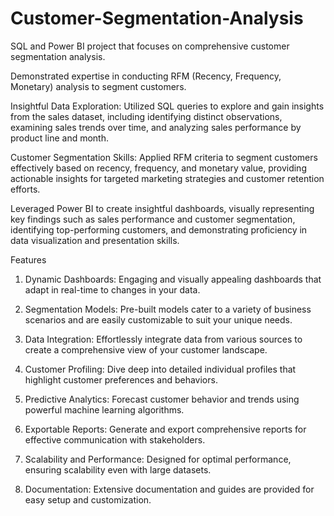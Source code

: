 # Customer-Segmentation-Analysis

SQL and Power BI project that focuses on comprehensive customer segmentation analysis. 

Demonstrated expertise in conducting RFM (Recency, Frequency, Monetary) analysis to segment customers. 

Insightful Data Exploration: Utilized SQL queries to explore and gain insights from the sales dataset, including identifying distinct observations, examining sales trends over time, and analyzing sales performance by product line and month.

Customer Segmentation Skills: Applied RFM criteria to segment customers effectively based on recency, frequency, and monetary value, providing actionable insights for targeted marketing strategies and customer retention efforts.

Leveraged Power BI to create insightful dashboards, visually representing key findings such as sales performance and customer segmentation, identifying top-performing customers, and demonstrating proficiency in data visualization and presentation skills.

Features

1. Dynamic Dashboards: Engaging and visually appealing dashboards that adapt in real-time to changes in your data.

2. Segmentation Models: Pre-built models cater to a variety of business scenarios and are easily customizable to suit your unique needs.

3. Data Integration: Effortlessly integrate data from various sources to create a comprehensive view of your customer landscape.

4. Customer Profiling: Dive deep into detailed individual profiles that highlight customer preferences and behaviors.

5. Predictive Analytics: Forecast customer behavior and trends using powerful machine learning algorithms.

6. Exportable Reports: Generate and export comprehensive reports for effective communication with stakeholders.

7. Scalability and Performance: Designed for optimal performance, ensuring scalability even with large datasets.

8. Documentation: Extensive documentation and guides are provided for easy setup and customization.

